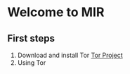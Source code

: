 # Welcome to MIR

## First steps

1. Download and install Tor
   [Tor Project](https://www.torproject.org/download/)
2. Using Tor
